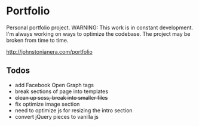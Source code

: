 # Portfolio

Personal portfolio project.
WARNING: This work is in constant development. I'm always working on ways to optimize the codebase. The project may be broken from time to time.

<http://johnstonianera.com/portfolio>

## Todos
* add Facebook Open Graph tags
* break sections of page into templates
* ~~clean up scss, break into smaller files~~
* fix optimize image section
* need to optimize js for resizing the intro section
* convert jQuery pieces to vanilla js